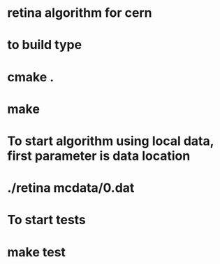 # retina algorithm for cern
# to build type 
# cmake .
# make 
# To start algorithm using local data, first parameter is data location
# ./retina mcdata/0.dat
# To start tests
# make test

